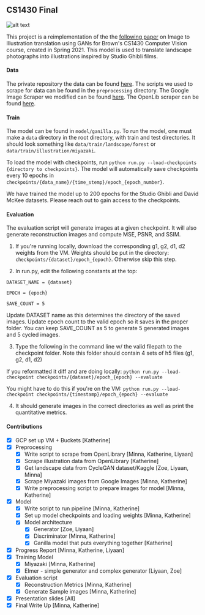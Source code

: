 ## CS1430 Final

![alt text](https://github.com/artset/cs1430-final/blob/main/writeup/results.png?raw=true)


This project is a reimplementation of the the [following paper](https://arxiv.org/pdf/2002.05638.pdf) on Image to Illustration translation using GANs for Brown's CS1430
Computer Vision course, created in Spring 2021. This model is used to translate
landscape photographs into illustrations inspired by Studio Ghibli films.

#### Data
The private repository the data can be found [here](https://github.com/artset/cs1430-final-data). The scripts we used to scrape for data can be found in the `preprocessing` directory. The Google Image Scraper we modified can be found [here](https://github.com/ohyicong/Google-Image-Scraper). The OpenLib scraper
can be found [here](https://github.com/giddyyupp/ganilla).


#### Train
The model can be found in `model/ganilla.py`. To run the model, one must make a `data` directory in the root directory, with train and test directories. 
It should look something like `data/train/landscape/forest` or `data/train/illustration/miyazaki`.

To load the model with
checkpoints, run `python run.py --load-checkpoints {directory to checkpoints}`. The model
will automatically save checkpoints every 10 epochs in `checkpoints/{data_name}/{time_stemp}/epoch_{epoch_number}`.

We have trained the model up to 200 epochs for the Studio Ghibli and David McKee datasets. Please reach out to gain access to the checkpoints.


#### Evaluation

The evaluation script will generate images at a given checkpoint. It will also generate reconstruction images and compute MSE, PSNR, and SSIM.

1) If you're running locally, download the corresponding g1, g2, d1, d2 weights from the VM. Weights should be put in the directory: `checkpoints/{dataset}/epoch_{epoch}`. Otherwise skip this step.


2) In run.py, edit the following constants at the top:

```
DATASET_NAME = {dataset}

EPOCH = {epoch}

SAVE_COUNT = 5
```

  Update DATASET name as this determines the directory of the saved images.
  Update epoch count to the valid epoch so it saves in the proper folder.
  You can keep SAVE_COUNT as 5 to generate 5 generated images and 5 cycled images.

3) Type the following in the command line w/ the valid filepath to the checkpoint folder.
Note this folder should contain 4 sets of h5 files (g1, g2, d1, d2)

If you reformatted it diff and are doing locally:
`python run.py --load-checkpoint checkpoints/{dataset}/epoch_{epoch} --evaluate`


You might have to do this if you're on the VM:
`python run.py --load-checkpoint checkpoints/{timestamp}/epoch_{epoch} --evaluate`


4) It should generate images in the correct directories as well as print the quantitative metrics.

#### Contributions
- [x] GCP set up VM + Buckets [Katherine]
- [x] Preprocessing 
  - [x] Write script to scrape from OpenLibrary [Minna, Katherine, Liyaan]
  - [x] Scrape illustration data from OpenLibrary [Katherine]
  - [x] Get landscape data from CycleGAN dataset/Kaggle [Zoe, Liyaan, Minna]
  - [x] Scrape Miyazaki images from Google Images [Minna, Katherine]
  - [x] Write preprocessing script to prepare images for model  [Minna, Katherine]
- [x] Model 
  - [x] Write script to run pipeline [Minna, Katherine]
  - [x] Set up model checkpoints and loading weights [Minna, Katherine]
  - [x] Model architecture
    - [x] Generator [Zoe, Liyaan]
    - [x] Discriminator [Minna, Katherine]
    - [x] Ganilla model that puts everything together [Katherine]
- [x] Progress Report [Minna, Katherine, Liyaan]
- [x] Training Model
  - [x] Miyazaki [Minna, Katherine]
  - [x] Elmer  - simple generator and complex generator [Liyaan, Zoe]
- [x] Evaluation script
  - [x] Reconstruction Metrics [Minna, Katherine]
  - [x] Generate Sample images [Minna, Katherine]
- [x] Presentation slides [All]
- [x] Final Write Up [Minna, Katherine]
